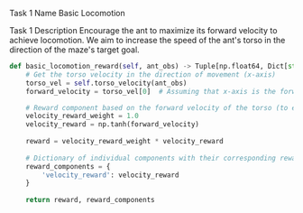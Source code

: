 Task 1 Name
Basic Locomotion

Task 1 Description
Encourage the ant to maximize its forward velocity to achieve locomotion. We aim to increase the speed of the ant's torso in the direction of the maze's target goal. 

```python
def basic_locomotion_reward(self, ant_obs) -> Tuple[np.float64, Dict[str, np.float64]]:
    # Get the torso velocity in the direction of movement (x-axis)
    torso_vel = self.torso_velocity(ant_obs)
    forward_velocity = torso_vel[0]  # Assuming that x-axis is the forward direction

    # Reward component based on the forward velocity of the torso (to encourage forward movement)
    velocity_reward_weight = 1.0
    velocity_reward = np.tanh(forward_velocity)
    
    reward = velocity_reward_weight * velocity_reward
    
    # Dictionary of individual components with their corresponding rewards
    reward_components = {
        'velocity_reward': velocity_reward
    }
    
    return reward, reward_components
```